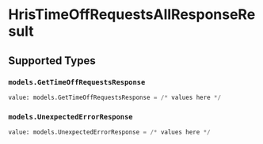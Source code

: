 # HrisTimeOffRequestsAllResponseResult


## Supported Types

### `models.GetTimeOffRequestsResponse`

```python
value: models.GetTimeOffRequestsResponse = /* values here */
```

### `models.UnexpectedErrorResponse`

```python
value: models.UnexpectedErrorResponse = /* values here */
```

